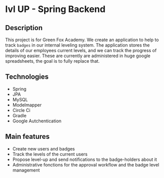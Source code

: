 # lvl UP - Spring Backend

## Description

This project is for Green Fox Academy.
We create an application to help to track `badges` in our internal leveling system. The application stores 
the details of our employees current levels, and we can track the progress of improving easier. 
These are currently are administered in huge google spreadsheets, the goal is to fully replace that.

## Technologies

 - Spring
 - JPA
 - MySQL
 - Modelmapper
 - Circle Ci
 - Gradle
 - Google Autchentication

## Main features

- Create new users and badges
- Track the levels of the current users
- Propose level-up and send notifications to the badge-holders about it
- Administrative fonctions for the approval workflow and the badge level management